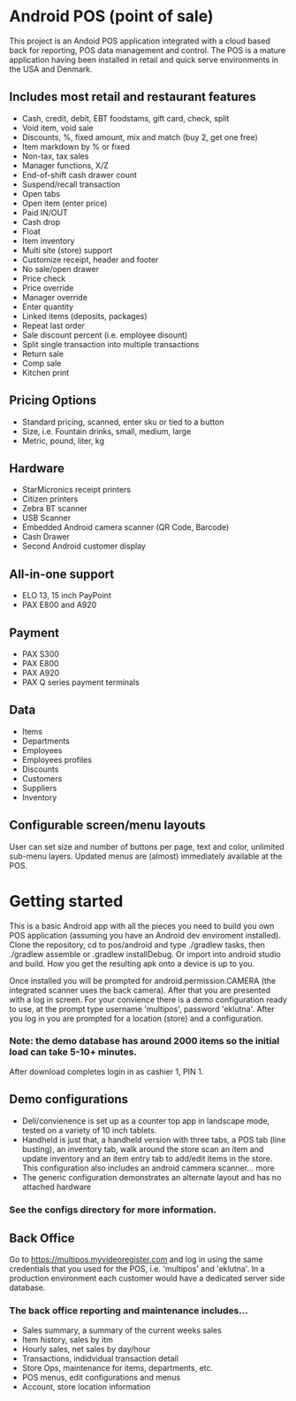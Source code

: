 # Android POS (point of sale)
This project is an Andoid POS application integrated with a cloud based back for reporting, POS data management and control. The POS is a mature application having been installed in retail and quick serve environments in the USA and Denmark. 

## Includes most retail and restaurant features
- Cash, credit, debit, EBT foodstams, gift card, check, split
- Void item, void sale
- Discounts, %, fixed amount, mix and match (buy 2, get one free)
- Item markdown by % or fixed
- Non-tax, tax sales
- Manager functions, X/Z
- End-of-shift cash drawer count
- Suspend/recall transaction
- Open tabs
- Open item (enter price)
- Paid IN/OUT
- Cash drop
- Float
- Item inventory
- Multi site (store) support
- Customize receipt, header and footer
- No sale/open drawer
- Price check
- Price override
- Manager override
- Enter quantity
- Linked items (deposits, packages)
- Repeat last order
- Sale discount percent (i.e. employee disount)
- Split single transaction into multiple transactions
- Return sale
- Comp sale
- Kitchen print

## Pricing Options
- Standard pricing, scanned, enter sku or tied to a button
- Size, i.e. Fountain drinks, small, medium, large
- Metric, pound, liter, kg

## Hardware
- StarMicronics receipt printers
- Citizen printers
- Zebra BT scanner
- USB Scanner
- Embedded Android camera scanner (QR Code, Barcode)
- Cash Drawer
- Second Android customer display

## All-in-one support
- ELO 13, 15 inch PayPoint
- PAX E800 and A920

## Payment
- PAX S300
- PAX E800
- PAX A920
- PAX Q series payment terminals

## Data
- Items
- Departments
- Employees
- Employees profiles
- Discounts
- Customers
- Suppliers
- Inventory

## Configurable screen/menu layouts
User can set size and number of buttons per page, text and color, unlimited sub-menu layers. Updated menus are (almost) immediately available at the POS.

# Getting started
This is a basic Android app with all the pieces you need to build you own POS application (assuming you have an Android dev enviroment installed). Clone the repository, cd to pos/android and type ./gradlew tasks, then ./gradlew assemble or .gradlew installDebug. Or import into android studio and build. How you get the resulting apk onto a device is up to you.

Once installed you will be prompted for android.permission.CAMERA (the integrated scanner uses the back camera). After that you are presented with a log in screen. For your convience there is a demo configuration ready to use, at the prompt type username 'multipos', password 'eklutna'. After you log in you are prompted for a location (store) and a configuration.

### Note: the demo database has around 2000 items so the initial load can take 5-10+ minutes.

After download completes login in as cashier 1, PIN 1.

## Demo configurations
- Deli/convienence is set up as a counter top app in landscape mode, tested on a variety of 10 inch tablets.
- Handheld is just that, a handheld version with three tabs, a POS tab (line busting), an inventory tab, walk around the store scan an item and update inventory and an item entry tab to add/edit items in the store. This configuration also includes an android cammera scanner... more
- The generic configuration demonstrates an alternate layout and has no attached hardware

### See the configs directory for more information.

## Back Office

Go to https://multipos.myvideoregister.com and log in using the same credentials that you used for the POS, i.e. 'multipos' and 'eklutna'. In a production environment each customer would have a dedicated server side database.

### The back office reporting and maintenance includes...

- Sales summary, a summary of the current weeks sales
- Item history, sales by itm
- Hourly sales, net sales by day/hour
- Transactions, indidvidual transaction detail
- Store Ops, maintenance for items, departments, etc.
- POS menus, edit configurations and menus
- Account, store location information


